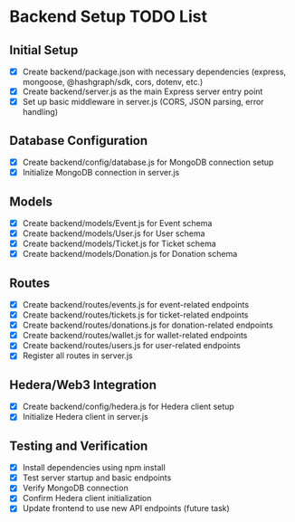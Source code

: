 # Backend Setup TODO List

## Initial Setup
- [x] Create backend/package.json with necessary dependencies (express, mongoose, @hashgraph/sdk, cors, dotenv, etc.)
- [x] Create backend/server.js as the main Express server entry point
- [x] Set up basic middleware in server.js (CORS, JSON parsing, error handling)

## Database Configuration
- [x] Create backend/config/database.js for MongoDB connection setup
- [x] Initialize MongoDB connection in server.js

## Models
- [x] Create backend/models/Event.js for Event schema
- [x] Create backend/models/User.js for User schema
- [x] Create backend/models/Ticket.js for Ticket schema
- [x] Create backend/models/Donation.js for Donation schema

## Routes
- [x] Create backend/routes/events.js for event-related endpoints
- [x] Create backend/routes/tickets.js for ticket-related endpoints
- [x] Create backend/routes/donations.js for donation-related endpoints
- [x] Create backend/routes/wallet.js for wallet-related endpoints
- [x] Create backend/routes/users.js for user-related endpoints
- [x] Register all routes in server.js

## Hedera/Web3 Integration
- [x] Create backend/config/hedera.js for Hedera client setup
- [x] Initialize Hedera client in server.js

## Testing and Verification
- [x] Install dependencies using npm install
- [x] Test server startup and basic endpoints
- [x] Verify MongoDB connection
- [x] Confirm Hedera client initialization
- [x] Update frontend to use new API endpoints (future task)
